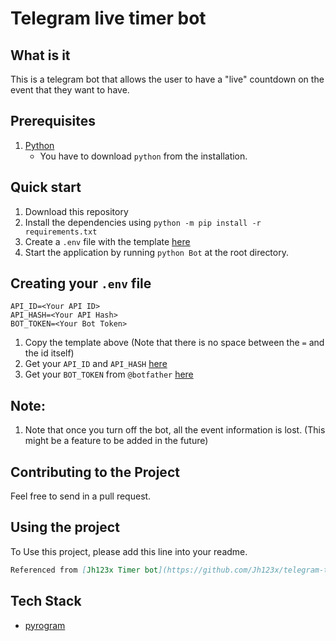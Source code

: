 # Telegram live timer bot

## What is it

This is a telegram bot that allows the user to have a "live" countdown on the event that they want to have.

## Prerequisites

1. [Python](https://www.python.org/ "Python Official Website")
   - You have to download `python` from the installation.

## Quick start

1. Download this repository
2. Install the dependencies using `python -m pip install -r requirements.txt`
3. Create a `.env` file with the template [here](#creating-your-env-file)
4. Start the application by running `python Bot` at the root directory.

## Creating your `.env` file

```
API_ID=<Your API ID>
API_HASH=<Your API Hash>
BOT_TOKEN=<Your Bot Token>
```

1. Copy the template above (Note that there is no space between the `=` and the id itself)
2. Get your `API_ID` and `API_HASH` [here](https://my.telegram.org/apps/create)
3. Get your `BOT_TOKEN` from `@botfather` [here](https://core.telegram.org/bots)

## Note:

1. Note that once you turn off the bot, all the event information is lost. (This might be a feature to be added in the future)

## Contributing to the Project

Feel free to send in a pull request.

## Using the project

To Use this project, please add this line into your readme.

```markdown
Referenced from [Jh123x Timer bot](https://github.com/Jh123x/telegram-timer-bot)
```

## Tech Stack

- [pyrogram](https://docs.pyrogram.org/)
